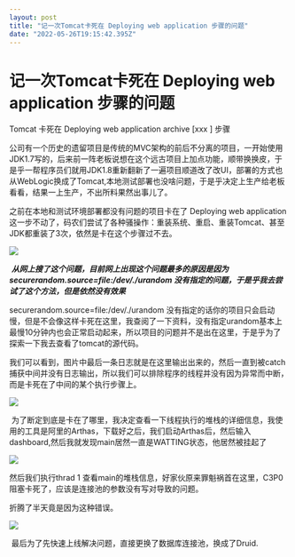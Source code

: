 ```yaml
---
layout: post
title: "记一次Tomcat卡死在 Deploying web application 步骤的问题"
date: "2022-05-26T19:15:42.395Z"
---
```

记一次Tomcat卡死在 Deploying web application 步骤的问题
============================================

Tomcat 卡死在 Deploying web application archive \[xxx \] 步骤

公司有一个历史的遗留项目是传统的MVC架构的前后不分离的项目，一开始使用JDK1.7写的，后来前一阵老板说想在这个远古项目上加点功能，顺带换换皮，于是乎一帮程序员们就用JDK1.8重新翻新了一遍项目顺道改了改UI，部署的方式也从WebLogic换成了Tomcat,本地测试部署也没啥问题，于是乎决定上生产给老板看看，结果一上生产，不出所料果然出事儿了。

之前在本地和测试环境部署都没有问题的项目卡在了 Deploying web application这一步不动了，码农们尝试了各种骚操作：重装系统、重启、重装Tomcat、甚至JDK都重装了3次，依然是卡在这个步骤过不去。

![](https://img2022.cnblogs.com/blog/1417396/202205/1417396-20220526230312045-104328827.png)

 **_从网上搜了这个问题，目前网上出现这个问题最多的原因是因为securerandom.source=file:/dev/./urandom 没有指定的问题，于是乎我去尝试了这个方法，但是依然没有效果_**

securerandom.source=file:/dev/./urandom 没有指定的话你的项目只会启动慢，但是不会像这样卡死在这里，我查阅了一下资料，没有指定urandom基本上最慢10分钟内也会正常启动起来，所以项目的问题并不是出在这里，于是乎为了探索一下我去查看了tomcat的源代码。

我们可以看到，图片中最后一条日志就是在这里输出出来的，然后一直到被catch捕获中间并没有日志输出，所以我们可以排除程序的线程并没有因为异常而中断，而是卡死在了中间的某个执行步骤上。

![](https://img2022.cnblogs.com/blog/1417396/202205/1417396-20220526230758208-497736328.png)

 为了断定到底是卡在了哪里，我决定查看一下线程执行的堆栈的详细信息，我使用的工具是阿里的Arthas，下载好之后，我们启动Arthas后，然后输入dashboard,然后我就发现main居然一直是WATTING状态，他居然被挂起了

![](https://img2022.cnblogs.com/blog/1417396/202205/1417396-20220526231343145-358312875.png)

然后我们执行thrad 1 查看main的堆栈信息，好家伙原来罪魁祸首在这里，C3P0阻塞卡死了，应该是连接池的参数没有写对导致的问题。

折腾了半天竟是因为这种错误。

![](https://img2022.cnblogs.com/blog/1417396/202205/1417396-20220526231455337-314692540.png)

 最后为了先快速上线解决问题，直接更换了数据库连接池，换成了Druid.
